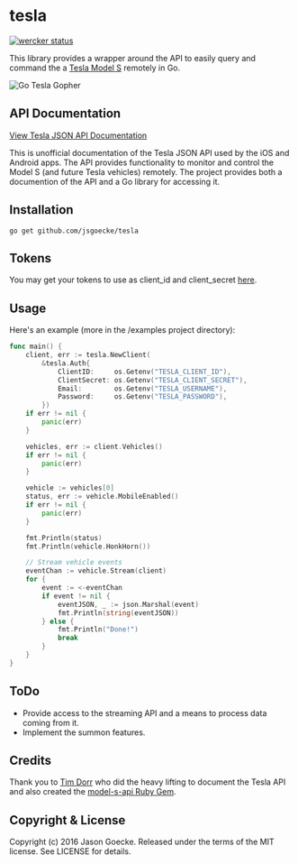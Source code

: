 # tesla
[![wercker status](https://app.wercker.com/status/c8e21c53ed5763b0b58f763670753732/m "wercker status")](https://app.wercker.com/project/bykey/c8e21c53ed5763b0b58f763670753732)

This library provides a wrapper around the API to easily query and command the a [Tesla Model S](https://www.teslamotors.com/models) remotely in Go.

![Go Tesla Gopher](https://dl.dropboxusercontent.com/u/25511/Images/gotesla.png)

## API Documentation

[View Tesla JSON API Documentation](http://docs.timdorr.apiary.io/)

This is unofficial documentation of the Tesla JSON API used by the iOS and Android apps. The API provides functionality to monitor and control the Model S (and future Tesla vehicles) remotely. The project provides both a documention of the API and a Go library for accessing it.

## Installation

```
go get github.com/jsgoecke/tesla
```

## Tokens

You may get your tokens to use as client_id and client_secret [here](http://pastebin.com/fX6ejAHd).

## Usage

Here's an example (more in the /examples project directory):

```go
func main() {
	client, err := tesla.NewClient(
		&tesla.Auth{
			ClientID:     os.Getenv("TESLA_CLIENT_ID"),
			ClientSecret: os.Getenv("TESLA_CLIENT_SECRET"),
			Email:        os.Getenv("TESLA_USERNAME"),
			Password:     os.Getenv("TESLA_PASSWORD"),
		})
	if err != nil {
		panic(err)
	}

	vehicles, err := client.Vehicles()
	if err != nil {
		panic(err)
	}

	vehicle := vehicles[0]
	status, err := vehicle.MobileEnabled()
	if err != nil {
		panic(err)
	}

	fmt.Println(status)
	fmt.Println(vehicle.HonkHorn())

	// Stream vehicle events
	eventChan := vehicle.Stream(client)
	for {
		event := <-eventChan
		if event != nil {
			eventJSON, _ := json.Marshal(event)
			fmt.Println(string(eventJSON))
		} else {
			fmt.Println("Done!")
			break
		}
	}
}
```

## ToDo

* Provide access to the streaming API and a means to process data coming from it.
* Implement the summon features.

## Credits

Thank you to [Tim Dorr](https://github.com/timdorr) who did the heavy lifting to document the Tesla API and also created the [model-s-api Ruby Gem](https://github.com/timdorr/model-s-api).

## Copyright & License

Copyright (c) 2016 Jason Goecke. Released under the terms of the MIT license. See LICENSE for details.
